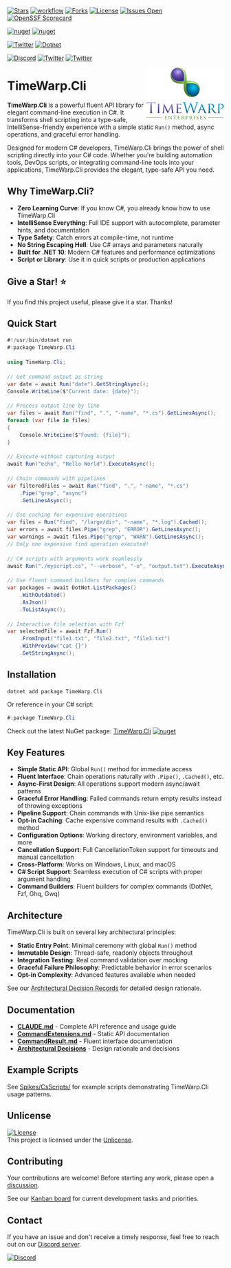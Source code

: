 [![Stars](https://img.shields.io/github/stars/TimeWarpEngineering/timewarp-cli?logo=github)](https://github.com/TimeWarpEngineering/timewarp-cli)
[![workflow](https://github.com/TimeWarpEngineering/timewarp-cli/actions/workflows/release-build.yml/badge.svg)](https://github.com/TimeWarpEngineering/timewarp-cli/actions)
[![Forks](https://img.shields.io/github/forks/TimeWarpEngineering/timewarp-cli)](https://github.com/TimeWarpEngineering/timewarp-cli)
[![License](https://img.shields.io/github/license/TimeWarpEngineering/timewarp-cli.svg?style=flat-square&logo=github)](https://github.com/TimeWarpEngineering/timewarp-cli/issues)
[![Issues Open](https://img.shields.io/github/issues/TimeWarpEngineering/timewarp-cli.svg?logo=github)](https://github.com/TimeWarpEngineering/timewarp-cli/issues)
[![OpenSSF Scorecard](https://api.scorecard.dev/projects/github.com/TimeWarpEngineering/timewarp-cli/badge)](https://scorecard.dev/viewer/?uri=github.com/TimeWarpEngineering/timewarp-cli)

[![nuget](https://img.shields.io/nuget/v/TimeWarp.Cli?logo=nuget)](https://www.nuget.org/packages/TimeWarp.Cli/)
[![nuget](https://img.shields.io/nuget/dt/TimeWarp.Cli?logo=nuget)](https://www.nuget.org/packages/TimeWarp.Cli/)

[![Twitter](https://img.shields.io/twitter/url?style=social&url=https%3A%2F%2Fgithub.com%2FTimeWarpEngineering%2Ftimewarp-cli)](https://twitter.com/intent/tweet?url=https://github.com/TimeWarpEngineering/timewarp-cli)
[![Dotnet](https://img.shields.io/badge/dotnet-10.0-blue)](https://dotnet.microsoft.com)

[![Discord](https://img.shields.io/discord/715274085940199487?logo=discord)](https://discord.gg/7F4bS2T)
[![Twitter](https://img.shields.io/twitter/follow/StevenTCramer.svg)](https://twitter.com/intent/follow?screen_name=StevenTCramer)
[![Twitter](https://img.shields.io/twitter/follow/TheFreezeTeam1.svg)](https://twitter.com/intent/follow?screen_name=TheFreezeTeam1)

<img src="https://raw.githubusercontent.com/TimeWarpEngineering/timewarpengineering.github.io/refs/heads/master/images/LogoNoMarginNoShadow.svg" alt="logo" height="120" style="float: right" />

# TimeWarp.Cli

**TimeWarp.Cli** is a powerful fluent API library for elegant command-line execution in C#. It transforms shell scripting into a type-safe, IntelliSense-friendly experience with a simple static `Run()` method, async operations, and graceful error handling.

Designed for modern C# developers, TimeWarp.Cli brings the power of shell scripting directly into your C# code. Whether you're building automation tools, DevOps scripts, or integrating command-line tools into your applications, TimeWarp.Cli provides the elegant, type-safe API you need.

## Why TimeWarp.Cli?

- **Zero Learning Curve**: If you know C#, you already know how to use TimeWarp.Cli
- **IntelliSense Everything**: Full IDE support with autocomplete, parameter hints, and documentation
- **Type Safety**: Catch errors at compile-time, not runtime
- **No String Escaping Hell**: Use C# arrays and parameters naturally
- **Built for .NET 10**: Modern C# features and performance optimizations
- **Script or Library**: Use it in quick scripts or production applications

## Give a Star! :star:

If you find this project useful, please give it a star. Thanks!

## Quick Start

```csharp
#!/usr/bin/dotnet run
#:package TimeWarp.Cli

using TimeWarp.Cli;

// Get command output as string
var date = await Run("date").GetStringAsync();
Console.WriteLine($"Current date: {date}");

// Process output line by line
var files = await Run("find", ".", "-name", "*.cs").GetLinesAsync();
foreach (var file in files)
{
    Console.WriteLine($"Found: {file}");
}

// Execute without capturing output
await Run("echo", "Hello World").ExecuteAsync();

// Chain commands with pipelines
var filteredFiles = await Run("find", ".", "-name", "*.cs")
    .Pipe("grep", "async")
    .GetLinesAsync();

// Use caching for expensive operations
var files = Run("find", "/large/dir", "-name", "*.log").Cached();
var errors = await files.Pipe("grep", "ERROR").GetLinesAsync();
var warnings = await files.Pipe("grep", "WARN").GetLinesAsync();
// Only one expensive find operation executed!

// C# scripts with arguments work seamlessly
await Run("./myscript.cs", "--verbose", "-o", "output.txt").ExecuteAsync();

// Use fluent command builders for complex commands
var packages = await DotNet.ListPackages()
    .WithOutdated()
    .AsJson()
    .ToListAsync();

// Interactive file selection with Fzf
var selectedFile = await Fzf.Run()
    .FromInput("file1.txt", "file2.txt", "file3.txt")
    .WithPreview("cat {}")
    .GetStringAsync();
```

## Installation

```console
dotnet add package TimeWarp.Cli
```

Or reference in your C# script:
```csharp
#:package TimeWarp.Cli
```

Check out the latest NuGet package: [TimeWarp.Cli](https://www.nuget.org/packages/TimeWarp.Cli/) [![nuget](https://img.shields.io/nuget/v/TimeWarp.Cli?logo=nuget)](https://www.nuget.org/packages/TimeWarp.Cli/)

## Key Features

- **Simple Static API**: Global `Run()` method for immediate access
- **Fluent Interface**: Chain operations naturally with `.Pipe()`, `.Cached()`, etc.
- **Async-First Design**: All operations support modern async/await patterns
- **Graceful Error Handling**: Failed commands return empty results instead of throwing exceptions
- **Pipeline Support**: Chain commands with Unix-like pipe semantics
- **Opt-in Caching**: Cache expensive command results with `.Cached()` method
- **Configuration Options**: Working directory, environment variables, and more
- **Cancellation Support**: Full CancellationToken support for timeouts and manual cancellation
- **Cross-Platform**: Works on Windows, Linux, and macOS
- **C# Script Support**: Seamless execution of C# scripts with proper argument handling
- **Command Builders**: Fluent builders for complex commands (DotNet, Fzf, Ghq, Gwq)

## Architecture

TimeWarp.Cli is built on several key architectural principles:

- **Static Entry Point**: Minimal ceremony with global `Run()` method
- **Immutable Design**: Thread-safe, readonly objects throughout
- **Integration Testing**: Real command validation over mocking
- **Graceful Failure Philosophy**: Predictable behavior in error scenarios
- **Opt-in Complexity**: Advanced features available when needed

See our [Architectural Decision Records](Documentation/Conceptual/ArchitecturalDecisionRecords/Overview.md) for detailed design rationale.

## Documentation

- **[CLAUDE.md](CLAUDE.md)** - Complete API reference and usage guide
- **[CommandExtensions.md](Source/TimeWarp.Cli/CommandExtensions.md)** - Static API documentation
- **[CommandResult.md](Source/TimeWarp.Cli/CommandResult.md)** - Fluent interface documentation
- **[Architectural Decisions](Documentation/Conceptual/ArchitecturalDecisionRecords/Overview.md)** - Design rationale and decisions

## Example Scripts

See [Spikes/CsScripts/](Spikes/CsScripts/) for example scripts demonstrating TimeWarp.Cli usage patterns.

## Unlicense

[![License](https://img.shields.io/github/license/TimeWarpEngineering/timewarp-cli.svg?style=flat-square&logo=github)](https://unlicense.org)  
This project is licensed under the [Unlicense](https://unlicense.org).

## Contributing

Your contributions are welcome! Before starting any work, please open a [discussion](https://github.com/TimeWarpEngineering/timewarp-cli/discussions).

See our [Kanban board](Kanban/Overview.md) for current development tasks and priorities.

## Contact

If you have an issue and don't receive a timely response, feel free to reach out on our [Discord server](https://discord.gg/A55JARGKKP).

[![Discord](https://img.shields.io/discord/715274085940199487?logo=discord)](https://discord.gg/7F4bS2T)